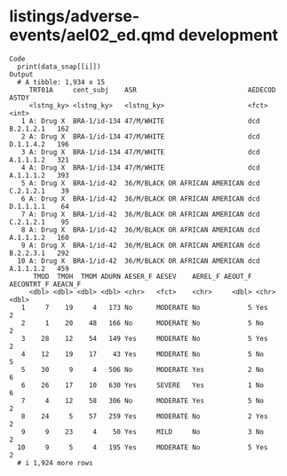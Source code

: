 # listings/adverse-events/ael02_ed.qmd development

    Code
      print(data_snap[[i]])
    Output
      # A tibble: 1,934 x 15
         TRT01A     cent_subj    ASR                            AEDECOD       ASTDY
         <lstng_ky> <lstng_ky>   <lstng_ky>                     <fct>         <int>
       1 A: Drug X  BRA-1/id-134 47/M/WHITE                     dcd B.2.1.2.1   162
       2 A: Drug X  BRA-1/id-134 47/M/WHITE                     dcd D.1.1.4.2   196
       3 A: Drug X  BRA-1/id-134 47/M/WHITE                     dcd A.1.1.1.2   321
       4 A: Drug X  BRA-1/id-134 47/M/WHITE                     dcd A.1.1.1.2   393
       5 A: Drug X  BRA-1/id-42  36/M/BLACK OR AFRICAN AMERICAN dcd C.2.1.2.1    39
       6 A: Drug X  BRA-1/id-42  36/M/BLACK OR AFRICAN AMERICAN dcd D.1.1.1.1    64
       7 A: Drug X  BRA-1/id-42  36/M/BLACK OR AFRICAN AMERICAN dcd C.2.1.2.1    95
       8 A: Drug X  BRA-1/id-42  36/M/BLACK OR AFRICAN AMERICAN dcd A.1.1.1.2   160
       9 A: Drug X  BRA-1/id-42  36/M/BLACK OR AFRICAN AMERICAN dcd B.2.2.3.1   292
      10 A: Drug X  BRA-1/id-42  36/M/BLACK OR AFRICAN AMERICAN dcd A.1.1.1.2   459
          TMOD  TMOH  TMOM ADURN AESER_F AESEV    AEREL_F AEOUT_F AECONTRT_F AEACN_F
         <dbl> <dbl> <dbl> <dbl> <chr>   <fct>    <chr>     <dbl> <chr>        <dbl>
       1     7    19     4   173 No      MODERATE No            5 Yes              2
       2     1    20    48   166 No      MODERATE No            5 No               2
       3    28    12    54   149 Yes     MODERATE No            5 Yes              2
       4    12    19    17    43 Yes     MODERATE No            5 No               5
       5    30     9     4   506 No      MODERATE Yes           2 No               6
       6    26    17    10   630 Yes     SEVERE   Yes           1 No               6
       7     4    12    58   306 No      MODERATE Yes           5 No               2
       8    24     5    57   259 Yes     MODERATE No            2 Yes              2
       9     9    23     4    50 Yes     MILD     No            3 No               2
      10     9     5     4   195 Yes     MODERATE No            5 Yes              2
      # i 1,924 more rows

